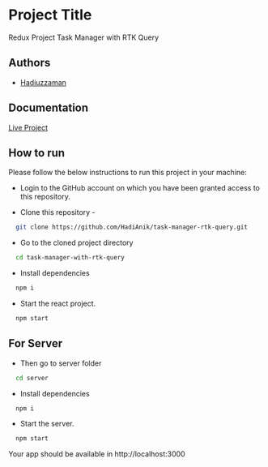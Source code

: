 # Project Title

Redux Project Task Manager with RTK Query

## Authors

- [Hadiuzzaman](https://www.github.com/HadiAnik)

## Documentation

[Live Project](https://silver-kulfi-f75ece.netlify.app/)

## How to run

Please follow the below instructions to run this project in your machine:

- Login to the GitHub account on which you have been granted access to this repository.

- Clone this repository -

```bash
  git clone https://github.com/HadiAnik/task-manager-rtk-query.git
```

- Go to the cloned project directory

```bash
  cd task-manager-with-rtk-query
```

- Install dependencies

```bash
  npm i
```

- Start the react project.

```bash
  npm start
```

## For Server

- Then go to server folder

```bash
  cd server
```

- Install dependencies

```bash
  npm i
```

- Start the server.

```bash
  npm start
```

Your app should be available in http://localhost:3000
